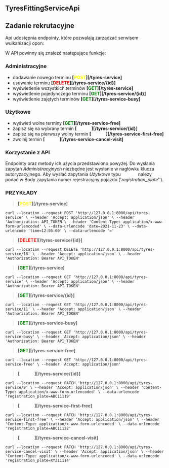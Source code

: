 ## TyresFittingServiceApi

## Zadanie rekrutacyjne
Api udostępnia endpointy, które pozwalają zarządzać serwisem wulkanizacji opon:

W API powinny się znaleźć następujące funkcje:

### Administracyjne
- dodawanie nowego terminu **[<span style="color:yellow">POST</span>][/tyres-service]**
- usuwanie terminu **[<span style="color:red">DELETE</span>][/tyres-service/{id}]**
- wyświetlenie wszystkich terminów **[<span style="color:green">GET</span>][/tyres-service]**
- wyświetlenie pojedynczego terminu **[<span style="color:green">GET</span>][/tyres-service/{id}]**
- wyświetlenie zajętych terminów **[<span style="color:green">GET</span>][/tyres-service-busy]**

### Użytkowe
- wyświetl wolne terminy **[<span style="color:green">GET</span>][/tyres-service-free]**
- zapisz się na wybrany termin **[<span style="color:white">PATCH</span>][/tyres-service/{id}]**
- zapisz się na pierwszy wolny termin **[<span style="color:white">PATCH</span>][/tyres-service-first-free]**
- zwolnij termin **[<span style="color:white">PATCH</span>][/tyres-service-cancel-visit]**

### Korzystanie z API

Endpointy oraz metody ich użycia przedstawiono powyżej. 
Do wysłania zapytań *Administracyjnych* niezbędne jest wysłanie w nagłówku klucza autoryzacyjnego.
Aby wysłać zapytania *Użytkowe* typu **<span style="color:white">PATCH</span>** należy podać w Body zapytania numer rejestracyjny pojazdu ('*registration_plate*'').

### PRZYKŁADY

> **[<span style="color:yellow">POST</span>][/tyres-service]**

`curl --location --request POST 'http://127.0.0.1:8000/api/tyres-service' \
--header 'Accept: application/json' \
--header 'Authorization: API_TOKEN \
--header 'Content-Type: application/x-www-form-urlencoded' \
--data-urlencode 'date=2021-11-23' \
--data-urlencode 'time=12:05:00' \
--data-urlencode '='`

> **[<span style="color:red">DELETE</span>][/tyres-service/{id}]**

`curl --location --request DELETE 'http://127.0.0.1:8000/api/tyres-service/18' \
--header 'Accept: application/json' \
--header 'Authorization: Bearer API_TOKEN'`

>**[<span style="color:green">GET</span>][/tyres-service]**

`curl --location --request GET 'http://127.0.0.1:8000/api/tyres-service' \
--header 'Accept: application/json' \
--header 'Authorization: Bearer API_TOKEN'`

>**[<span style="color:green">GET</span>][/tyres-service/{id}]**

`curl --location --request GET 'http://127.0.0.1:8000/api/tyres-service/11' \
--header 'Accept: application/json' \
--header 'Authorization: Bearer API_TOKEN'`

>**[<span style="color:green">GET</span>][/tyres-service-busy]**

`curl --location --request GET 'http://127.0.0.1:8000/api/tyres-service-busy' \
--header 'Accept: application/json' \
--header 'Authorization: Bearer API_TOKEN'`

>**[<span style="color:green">GET</span>][/tyres-service-free]**

`curl --location --request GET 'http://127.0.0.1:8000/api/tyres-service-free' \
--header 'Accept: application/json'`

>**[<span style="color:white">PATCH</span>][/tyres-service/{id}]**

`curl --location --request PATCH 'http://127.0.0.1:8000/api/tyres-service/9' \
--header 'Accept: application/json' \
--header 'Content-Type: application/x-www-form-urlencoded' \
--data-urlencode 'registration_plate=ABC11119'`

>**[<span style="color:white">PATCH</span>][/tyres-service-first-free]**

`curl --location --request PATCH 'http://127.0.0.1:8000/api/tyres-service-first-free' \
--header 'Accept: application/json' \
--header 'Content-Type: application/x-www-form-urlencoded' \
--data-urlencode 'registration_plate=ABC11122'`

>**[<span style="color:white">PATCH</span>][/tyres-service-cancel-visit]**

`curl --location --request PATCH 'http://127.0.0.1:8000/api/tyres-service-cancel-visit' \
--header 'Accept: application/json' \
--header 'Content-Type: application/x-www-form-urlencoded' \
--data-urlencode 'registration_plate=XYZ11114'`
